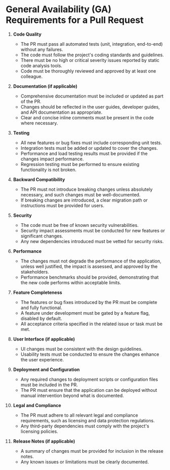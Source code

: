 # General Availability (GA) Requirements for a Pull Request

1. **Code Quality**
   - The PR must pass all automated tests (unit, integration, end-to-end) without any failures.
   - The code must follow the project's coding standards and guidelines.
   - There must be no high or critical severity issues reported by static code analysis tools.
   - Code must be thoroughly reviewed and approved by at least one colleague.

2. **Documentation (if applicable)**
   - Comprehensive documentation must be included or updated as part of the PR.
   - Changes should be reflected in the user guides, developer guides, and API documentation as appropriate.
   - Clear and concise inline comments must be present in the code where necessary.

3. **Testing**
   - All new features or bug fixes must include corresponding unit tests.
   - Integration tests must be added or updated to cover the changes.
   - Performance and load testing results must be provided if the changes impact performance.
   - Regression testing must be performed to ensure existing functionality is not broken.

4. **Backward Compatibility**
   - The PR must not introduce breaking changes unless absolutely necessary, and such changes must be well-documented.
   - If breaking changes are introduced, a clear migration path or instructions must be provided for users.

5. **Security**
   - The code must be free of known security vulnerabilities.
   - Security impact assessments must be conducted for new features or significant changes.
   - Any new dependencies introduced must be vetted for security risks.

6. **Performance**
   - The changes must not degrade the performance of the application, unless well justified, the impact is assessed, and approved by the stakeholders.
   - Performance benchmarks should be provided, demonstrating that the new code performs within acceptable limits.

7. **Feature Completeness**
   - The features or bug fixes introduced by the PR must be complete and fully functional.
   - A feature under development must be gated by a feature flag, disabled by default.
   - All acceptance criteria specified in the related issue or task must be met.

8. **User Interface (if applicable)**
   - UI changes must be consistent with the design guidelines.
   - Usability tests must be conducted to ensure the changes enhance the user experience.

9. **Deployment and Configuration**
    - Any required changes to deployment scripts or configuration files must be included in the PR.
    - The PR must ensure that the application can be deployed without manual intervention beyond what is documented.

10. **Legal and Compliance**
    - The PR must adhere to all relevant legal and compliance requirements, such as licensing and data protection regulations.
    - Any third-party dependencies must comply with the project's licensing policies.

11. **Release Notes (if applicable)**
    - A summary of changes must be provided for inclusion in the release notes.
    - Any known issues or limitations must be clearly documented.
